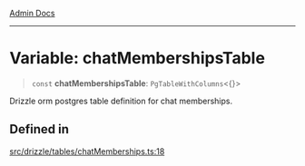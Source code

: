 [Admin Docs](/)

***

# Variable: chatMembershipsTable

> `const` **chatMembershipsTable**: `PgTableWithColumns`\<\{\}\>

Drizzle orm postgres table definition for chat memberships.

## Defined in

[src/drizzle/tables/chatMemberships.ts:18](https://github.com/NishantSinghhhhh/talawa-api/blob/05ae6a4794762096d917a90a3af0db22b7c47392/src/drizzle/tables/chatMemberships.ts#L18)
